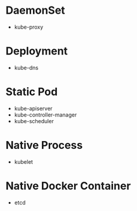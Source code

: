 # DaemonSet

* kube-proxy

# Deployment

* kube-dns

# Static Pod

* kube-apiserver
* kube-controller-manager
* kube-scheduler

# Native Process

* kubelet

# Native Docker Container

* etcd
